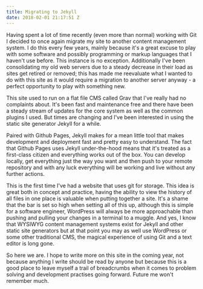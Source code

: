 ```yaml
---
title: Migrating to Jekyll
date: 2018-02-01 21:17:51 Z
---
```


Having spent a lot of time recently (even more than normal) working with Git I decided to once again migrate my site to another content management system. I do this every few years, mainly because it's a great excuse to play with some software and possibly programming or markup languages that I haven't use before. This instance is no exception. Additionally I've been consolidating my old web servers due to a steady decrease in their load as sites get retired or removed; this has made me reevaluate what I wanted to do with this site as it would require a migration to another server anyway - a perfect opportunity to play with something new.

This site used to run on a flat file CMS called Grav that I've really had no complaints about. It's been fast and maintenance free and there have been a steady stream of updates for the core system as well as the common plugins I used. But times are changing and I've been interested in using the static site generator Jekyll for a while.

Paired with Github Pages, Jekyll makes for a mean little tool that makes development and deployment fast and pretty easy to understand. The fact that Github Pages uses Jekyll under-the-hood means that it's treated as a first-class citizen and everything works out of the box. You can develop locally, get everything just the way you want and then push to your remote repository and with any luck everything will be working and live without any further actions.

This is the first time I've had a website that uses git for storage. This idea is great both in concept and practice, having the ability to view the history of all files in one place is valuable when putting together a site. It's a shame that the bar is set so high when setting all of this up, although this is simple for a software engineer, WordPress will always be more approachable than pushing and pulling your changes in a terminal to a muggle. And yes, I know that WYSIWYG content management systems exist for Jekyll and other static site generators but at that point you may as well use WordPress or some other traditional CMS, the magical experience of using Git and a text editor is long gone.

So here we are. I hope to write more on this site in the coming year, not because anything I write should be read by anyone but because this is a good place to leave myself a trail of breadcrumbs when it comes to problem solving and development practises going forward. Future me won't remember much.